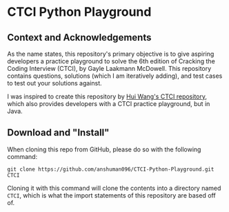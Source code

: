 # CTCI Python Playground

## Context and Acknowledgements
As the name states, this repository's primary objective is to give aspiring developers a practice playground to solve the 6th edition of Cracking the Coding Interview (CTCI), by Gayle Laakmann McDowell. This repository contains questions, solutions (which I am iteratively adding), and test cases to test out your solutions against. 

I was inspired to create this repository by [Hui Wang's CTCI repository](https://github.com/huiwang/cracking-the-coding-interview), which also provides developers with a CTCI practice playground, but in Java.

## Download and "Install"

When cloning this repo from GitHub, please do so with the following command:
```
git clone https://github.com/anshuman096/CTCI-Python-Playground.git CTCI
```
Cloning it with this command will clone the contents into a directory named `CTCI`, which is what the import statements of this repository are based off of.
